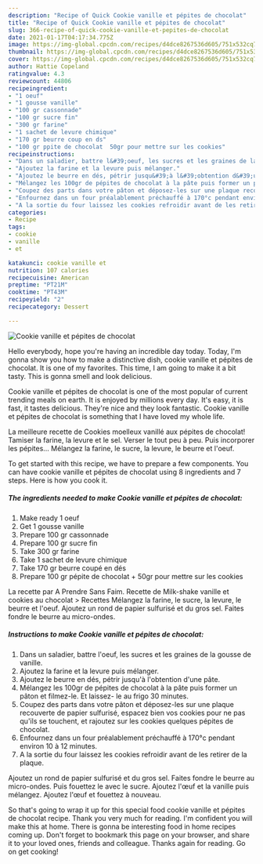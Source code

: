 ```yaml
---
description: "Recipe of Quick Cookie vanille et pépites de chocolat"
title: "Recipe of Quick Cookie vanille et pépites de chocolat"
slug: 366-recipe-of-quick-cookie-vanille-et-pepites-de-chocolat
date: 2021-01-17T04:17:34.775Z
image: https://img-global.cpcdn.com/recipes/d4dce8267536d605/751x532cq70/cookie-vanille-et-pepites-de-chocolat-photo-principale-de-la-recette.jpg
thumbnail: https://img-global.cpcdn.com/recipes/d4dce8267536d605/751x532cq70/cookie-vanille-et-pepites-de-chocolat-photo-principale-de-la-recette.jpg
cover: https://img-global.cpcdn.com/recipes/d4dce8267536d605/751x532cq70/cookie-vanille-et-pepites-de-chocolat-photo-principale-de-la-recette.jpg
author: Hattie Copeland
ratingvalue: 4.3
reviewcount: 44806
recipeingredient:
- "1 oeuf"
- "1 gousse vanille"
- "100 gr cassonnade"
- "100 gr sucre fin"
- "300 gr farine"
- "1 sachet de levure chimique"
- "170 gr beurre coup en ds"
- "100 gr ppite de chocolat  50gr pour mettre sur les cookies"
recipeinstructions:
- "Dans un saladier, battre l&#39;oeuf, les sucres et les graines de la gousse de vanille."
- "Ajoutez la farine et la levure puis mélanger."
- "Ajoutez le beurre en dés, pétrir jusqu&#39;à l&#39;obtention d&#39;une pâte."
- "Mélangez les 100gr de pépites de chocolat à la pâte puis former un pâton et filmez-le. Et laissez- le au frigo 30 minutes."
- "Coupez des parts dans votre pâton et déposez-les sur une plaque recouverte de papier sulfurisé, espacez bien vos cookies pour ne pas qu&#39;ils se touchent, et rajoutez sur les cookies quelques pépites de chocolat."
- "Enfournez dans un four préalablement préchauffé à 170°c pendant environ 10 à 12 minutes."
- "A la sortie du four laissez les cookies refroidir avant de les retirer de la plaque."
categories:
- Recipe
tags:
- cookie
- vanille
- et

katakunci: cookie vanille et 
nutrition: 107 calories
recipecuisine: American
preptime: "PT21M"
cooktime: "PT43M"
recipeyield: "2"
recipecategory: Dessert

---
```



![Cookie vanille et pépites de chocolat](https://img-global.cpcdn.com/recipes/d4dce8267536d605/751x532cq70/cookie-vanille-et-pepites-de-chocolat-photo-principale-de-la-recette.jpg)

Hello everybody, hope you're having an incredible day today. Today, I'm gonna show you how to make a distinctive dish, cookie vanille et pépites de chocolat. It is one of my favorites. This time, I am going to make it a bit tasty. This is gonna smell and look delicious.

Cookie vanille et pépites de chocolat is one of the most popular of current trending meals on earth. It is enjoyed by millions every day. It's easy, it is fast, it tastes delicious. They're nice and they look fantastic. Cookie vanille et pépites de chocolat is something that I have loved my whole life.

La meilleure recette de Cookies moelleux vanillé aux pépites de chocolat! Tamiser la farine, la levure et le sel. Verser le tout peu à peu. Puis incorporer les pépites… Mélangez la farine, le sucre, la levure, le beurre et l&#39;oeuf.


To get started with this recipe, we have to prepare a few components. You can have cookie vanille et pépites de chocolat using 8 ingredients and 7 steps. Here is how you cook it.

<!--inarticleads1-->

##### The ingredients needed to make Cookie vanille et pépites de chocolat:

1. Make ready 1 oeuf
1. Get 1 gousse vanille
1. Prepare 100 gr cassonnade
1. Prepare 100 gr sucre fin
1. Take 300 gr farine
1. Take 1 sachet de levure chimique
1. Take 170 gr beurre coupé en dés
1. Prepare 100 gr pépite de chocolat + 50gr pour mettre sur les cookies


La recette par A Prendre Sans Faim. Recette de Milk-shake vanille et cookies au chocolat &gt; Recettes Mélangez la farine, le sucre, la levure, le beurre et l&#39;oeuf. Ajoutez un rond de papier sulfurisé et du gros sel. Faites fondre le beurre au micro-ondes. 

<!--inarticleads2-->

##### Instructions to make Cookie vanille et pépites de chocolat:

1. Dans un saladier, battre l&#39;oeuf, les sucres et les graines de la gousse de vanille.
1. Ajoutez la farine et la levure puis mélanger.
1. Ajoutez le beurre en dés, pétrir jusqu&#39;à l&#39;obtention d&#39;une pâte.
1. Mélangez les 100gr de pépites de chocolat à la pâte puis former un pâton et filmez-le. Et laissez- le au frigo 30 minutes.
1. Coupez des parts dans votre pâton et déposez-les sur une plaque recouverte de papier sulfurisé, espacez bien vos cookies pour ne pas qu&#39;ils se touchent, et rajoutez sur les cookies quelques pépites de chocolat.
1. Enfournez dans un four préalablement préchauffé à 170°c pendant environ 10 à 12 minutes.
1. A la sortie du four laissez les cookies refroidir avant de les retirer de la plaque.


Ajoutez un rond de papier sulfurisé et du gros sel. Faites fondre le beurre au micro-ondes. Puis fouettez le avec le sucre. Ajoutez l&#39;œuf et la vanille puis mélangez. Ajoutez l&#39;œuf et fouettez à nouveau. 

So that's going to wrap it up for this special food cookie vanille et pépites de chocolat recipe. Thank you very much for reading. I'm confident you will make this at home. There is gonna be interesting food in home recipes coming up. Don't forget to bookmark this page on your browser, and share it to your loved ones, friends and colleague. Thanks again for reading. Go on get cooking!
